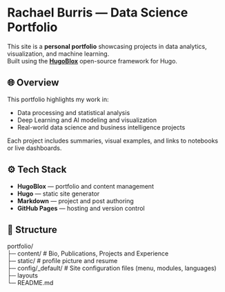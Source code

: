 # Rachael Burris — Data Science Portfolio

This site is a **personal portfolio** showcasing projects in data analytics, visualization, and machine learning.  
Built using the [**HugoBlox**](https://hugoblox.com/) open-source framework for Hugo.


## 🌐 Overview

This portfolio highlights my work in:
- Data processing and statistical analysis  
- Deep Learning and AI modeling and visualization  
- Real-world data science and business intelligence projects  

Each project includes summaries, visual examples, and links to notebooks or live dashboards.


## ⚙️ Tech Stack

- **HugoBlox** — portfolio and content management  
- **Hugo** — static site generator  
- **Markdown** — project and post authoring  
- **GitHub Pages** — hosting and version control  

## 🧱 Structure
portfolio/  
├─ content/ # Bio, Publications, Projects and Experience  
├─ static/ # profile picture and resume  
├─ config/_default/ # Site configuration files (menu, modules, languages)  
├─ layouts  
└─ README.md  
